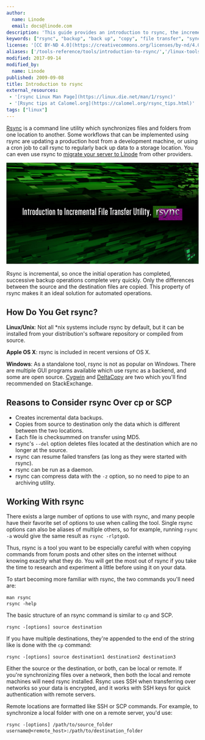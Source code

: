 ```yaml
---
author:
  name: Linode
  email: docs@linode.com
description: 'This guide provides an introduction to rsync, the incremental file transfer utility.'
keywords: ["rsync", "backup", "back up", "copy", "file transfer", "synchronize", "sync"]
license: '[CC BY-ND 4.0](https://creativecommons.org/licenses/by-nd/4.0)'
aliases: ['/tools-reference/tools/introduction-to-rsync/','/linux-tools/utilities/rsync/']
modified: 2017-09-14
modified_by:
  name: Linode
published: 2009-09-08
title: Introduction to rsync
external_resources:
 - '[rsync Linux Man Page](https://linux.die.net/man/1/rsync)'
 - '[Rsync tips at Calomel.org](https://calomel.org/rsync_tips.html)'
tags: ["linux"]
---
```


[Rsync](https://rsync.samba.org/) is a command line utility which synchronizes files and folders from one location to another. Some workflows that can be implemented using rsync are updating a production host from a development machine, or using a cron job to call rsync to regularly back up data to a storage location. You can even use rsync to [migrate your server to Linode](/docs/platform/disk-images/migrating-a-server-to-your-linode/) from other providers.

![Introduction to rsync](rsync-title-graphic.jpg)

Rsync is incremental, so once the initial operation has completed, successive backup operations complete very quickly. Only the differences between the source and the destination files are copied. This property of rsync makes it an ideal solution for automated operations.


## How Do You Get rsync?
**Linux/Unix**: Not all *nix systems include rsync by default, but it can be installed from your distribution's software repository or compiled from source.

**Apple OS X**: rsync is included in recent versions of OS X.

**Windows**: As a standalone tool, rsync is not as popular on Windows. There are multiple GUI programs available which use rsync as a backend, and some are open source. [Cygwin](https://cygwin.com/) and [DeltaCopy](http://www.aboutmyip.com/AboutMyXApp/DeltaCopy.jsp) are two which you'll find recommended on StackExchange.


## Reasons to Consider rsync Over cp or SCP
- Creates incremental data backups.
- Copies from source to destination only the data which is different between the two locations.
- Each file is checksummed on transfer using MD5.
- rsync's `--del` option deletes files located at the destination which are no longer at the source.
- rsync can resume failed transfers (as long as they were started with rsync).
- rsync can be run as a daemon.
- rsync can compress data with the `-z` option, so no need to pipe to an archiving utility.


## Working With rsync
There exists a large number of options to use with rsync, and many people have their favorite set of options to use when calling the tool. Single rsync options can also be aliases of multiple others, so for example, running `rsync -a` would give the same result as `rsync -rlptgoD`.

Thus, rsync is a tool you want to be especially careful with when copying commands from forum posts and other sites on the internet without knowing exactly what they do. You will get the most out of rsync if you take the time to research and experiment a little before using it on your data.

To start becoming more familiar with rsync, the two commands you'll need are:

    man rsync
    rsync -help

The basic structure of an rsync command is similar to `cp` and SCP.

    rsync -[options] source destination

If you have multiple destinations, they're appended to the end of the string like is done with the `cp` command:

    rsync -[options] source destination1 destination2 destination3

Either the source or the destination, or both, can be local or remote. If you're synchronizing files over a network, then both the local and remote machines will need rsync installed. Rsync uses SSH when transferring over networks so your data is encrypted, and it works with SSH keys for quick authentication with remote servers.

Remote locations are formatted like SSH or SCP commands. For example, to synchronize a local folder with one on a remote server, you'd use:

    rsync -[options] /path/to/source_folder username@<remote_host>:/path/to/destination_folder
